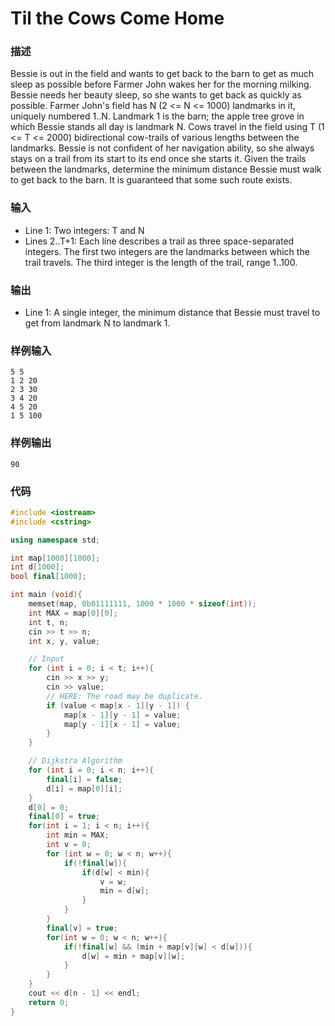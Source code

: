 # Til the Cows Come Home

### 描述
Bessie is out in the field and wants to get back to the barn to get as much sleep as possible before Farmer John wakes her for the morning milking. Bessie needs her beauty sleep, so she wants to get back as quickly as possible.
Farmer John's field has N (2 <= N <= 1000) landmarks in it, uniquely numbered 1..N. Landmark 1 is the barn; the apple tree grove in which Bessie stands all day is landmark N. Cows travel in the field using T (1 <= T <= 2000) bidirectional cow-trails of various lengths between the landmarks. Bessie is not confident of her navigation ability, so she always stays on a trail from its start to its end once she starts it.
Given the trails between the landmarks, determine the minimum distance Bessie must walk to get back to the barn. It is guaranteed that some such route exists.

### 输入
* Line 1: Two integers: T and N
* Lines 2..T+1: Each line describes a trail as three space-separated integers. The first two integers are the landmarks between which the trail travels. The third integer is the length of the trail, range 1..100.

### 输出
* Line 1: A single integer, the minimum distance that Bessie must travel to get from landmark N to landmark 1.

### 样例输入
```
5 5
1 2 20
2 3 30
3 4 20
4 5 20
1 5 100
```

### 样例输出
```
90
```

### 代码

```cpp
#include <iostream>
#include <cstring>

using namespace std;

int map[1000][1000];
int d[1000];
bool final[1000];

int main (void){
    memset(map, 0b01111111, 1000 * 1000 * sizeof(int));
    int MAX = map[0][0];
    int t, n;
    cin >> t >> n;
    int x, y, value;

    // Input
    for (int i = 0; i < t; i++){
        cin >> x >> y;
        cin >> value;
        // HERE: The road may be duplicate.
        if (value < map[x - 1][y - 1]) {
            map[x - 1][y - 1] = value;
            map[y - 1][x - 1] = value;
        }
    }

    // Dijkstra Algorithm
    for (int i = 0; i < n; i++){
        final[i] = false;
        d[i] = map[0][i];
    }
    d[0] = 0;
    final[0] = true;
    for(int i = 1; i < n; i++){
        int min = MAX;
        int v = 0;
        for (int w = 0; w < n; w++){
            if(!final[w]){
                if(d[w] < min){
                    v = w;
                    min = d[w];
                }
            }
        }
        final[v] = true;
        for(int w = 0; w < n; w++){
            if(!final[w] && (min + map[v][w] < d[w])){
                d[w] = min + map[v][w];
            }
        }
    }
    cout << d[n - 1] << endl;
    return 0;
}
```
